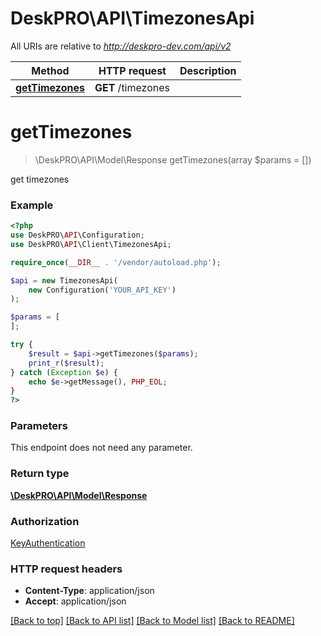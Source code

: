 # DeskPRO\API\TimezonesApi

All URIs are relative to *http://deskpro-dev.com/api/v2*

Method | HTTP request | Description
------------- | ------------- | -------------
[**getTimezones**](TimezonesApi.md#getTimezones) | **GET** /timezones | 


# **getTimezones**
> \DeskPRO\API\Model\Response getTimezones(array $params = [])



get timezones

### Example
```php
<?php
use DeskPRO\API\Configuration;
use DeskPRO\API\Client\TimezonesApi;

require_once(__DIR__ . '/vendor/autoload.php');

$api = new TimezonesApi(
    new Configuration('YOUR_API_KEY')
);

$params = [
];

try {
    $result = $api->getTimezones($params);
    print_r($result);
} catch (Exception $e) {
    echo $e->getMessage(), PHP_EOL;
}
?>
```

### Parameters
This endpoint does not need any parameter.

### Return type

[**\DeskPRO\API\Model\Response**](../Model/Response.md)

### Authorization

[KeyAuthentication](../../README.md#KeyAuthentication)

### HTTP request headers

 - **Content-Type**: application/json
 - **Accept**: application/json

[[Back to top]](#) [[Back to API list]](../../README.md#documentation-for-api-endpoints) [[Back to Model list]](../../README.md#documentation-for-models) [[Back to README]](../../README.md)

